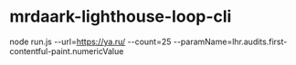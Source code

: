 # mrdaark-lighthouse-loop-cli

node run.js --url=https://ya.ru/ --count=25 --paramName=lhr.audits.first-contentful-paint.numericValue
